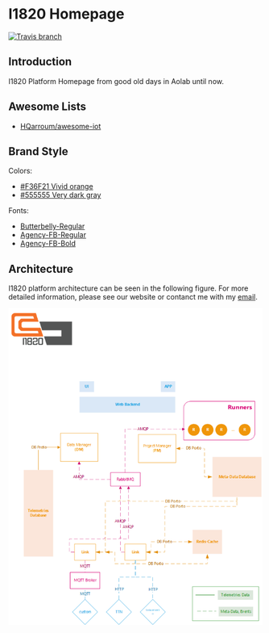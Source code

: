 # I1820 Homepage
[![Travis branch](https://img.shields.io/travis/com/I1820/I1820.github.io/src.svg?style=flat-square)](https://travis-ci.com/I1820/I1820.github.io)

## Introduction
I1820 Platform Homepage from good old days in Aolab until now.

## Awesome Lists
- [HQarroum/awesome-iot](https://github.com/HQarroum/awesome-iot)

## Brand Style
Colors:
- [#F36F21 Vivid orange](https://www.colorhexa.com/f36f21)
- [#555555 Very dark gray](https://www.colorhexa.com/555555)

Fonts:
- [Butterbelly-Regular](branding/fonts/Butterbelly-Regular.ttf)
- [Agency-FB-Regular](branding/fonts/AGENCYR.TTF)
- [Agency-FB-Bold](branding/fonts/AGENCYB.TTF)

## Architecture
I1820 platform architecture can be seen in the following figure. For more detailed information, please see our website
or contanct me with my [email](mailto:parham.alvani@gmail.com).

![I1820 Architecture](documentation/I1820.png)
